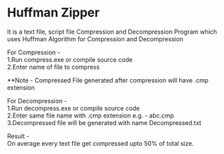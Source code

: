 #  Huffman Zipper
It is a text file, script file Compression and Decompression Program which uses Huffman Algorithm for Compression and Decompression

For Compression - <br>
1.Run compress.exe or compile source code <br>
2.Enter name of file to compress <br>

**Note - Compressed File generated after compression will have .cmp extension

For Decompression - <br>
1.Run decompress.exe or compile source code <br>
2.Enter same file name with .cmp extension e.g. - abc.cmp <br>
3.Decompressed file will be generated with name Decompressed.txt <br>

Result - <br>
On average every text file get compressed upto 50% of total size.
